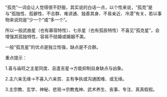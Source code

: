 “孤克”一词会让人觉得很不舒服，其实说的白话一点，以个性来说，“孤克”是与“孤独性、孤僻性、不合群、难讲通、独善其身、不易亲近、冷漠”有关，若以事物来说则是“少一个”或“多一个”。

所以一般武曲星（也有寡宿特性）、七杀星（也有孤辰特性）不喜见“孤克星”，会增强其孤独特性，容易不结婚或婚姻不美。

一般“孤克星”的优点是独立性强，缺点是不合群。



重点提示：

1.喜与庙旺之主星同度、且逢吉星→方能抑制自身缺点与凶象。

2.主六亲无缘→不喜入六亲宫、主有争执或沟通困难、或无缘。

3.主宗教、玄学、神秘、悲观→宗教鬼神、武术养生、丧事、专注、真真假假。